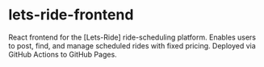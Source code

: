 # lets-ride-frontend
React frontend for the [Lets-Ride] ride-scheduling platform. Enables users to post, find, and manage scheduled rides with fixed pricing. Deployed via GitHub Actions to GitHub Pages.
